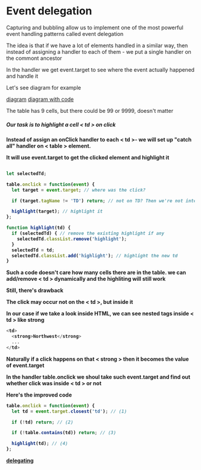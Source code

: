 <h1>Event delegation </h1>
<p>Capturing and bubbling allow us to implement one of the most powerful 
event handling patterns called event delegation </p>
<p>The idea is that if we have a lot of elements handled in a similar way, then instead of 
assigning a handler to each of them - we put a single handler on the commont ancestor</p> 
<p>In the handler we get event.target to see where the event actually happened and handle it</p>
<p> Let's see diagram for example</p>

[diagram](https://en.js.cx/article/event-delegation/bagua/)
[diagram with code](https://plnkr.co/edit/Q6Aafx11IW6CnC8k?p=preview)
<p>The table has 9 cells, but there could be 99 or 9999, doesn't matter </p>
<h5><strong>Our task is to highlight a cell < td > on click<strong></h5>
<p> Instead of assign an onClick handler to each < td >- we will set up "catch all" handler on < table > element.
<p>It will use event.target to get the clicked element and highlight it </p>

```js

let selectedTd;

table.onclick = function(event) {
  let target = event.target; // where was the click?

  if (target.tagName != 'TD') return; // not on TD? Then we're not interested

  highlight(target); // highlight it
};

function highlight(td) {
  if (selectedTd) { // remove the existing highlight if any
    selectedTd.classList.remove('highlight');
  }
  selectedTd = td;
  selectedTd.classList.add('highlight'); // highlight the new td
}


```

<p>Such a code doesn't care how many cells there are in the table. we can add/remove < td > dynamically and the highliting will still work</p>

<p>Still, there's drawback </p>
<p>The click may occur not on the < td >, but inside it</p>
<p>In our case if we take a look inside HTML, we can see nested tags inside < td > like strong</p>

```js
<td>
  <strong>Northwest</strong>
  ...
</td>

```
<p>Naturally if a click happens on that < strong > then it becomes the value of event.target </p> 
<p>In the handler table.onclick we shoul take such event.target and find out whether click was inside < td > or not
</p>
<p>Here's the improved code </p>

```js
table.onclick = function(event) {
  let td = event.target.closest('td'); // (1)

  if (!td) return; // (2)

  if (!table.contains(td)) return; // (3)

  highlight(td); // (4)
};
```

[delegating](https://javascript.info/event-delegation)